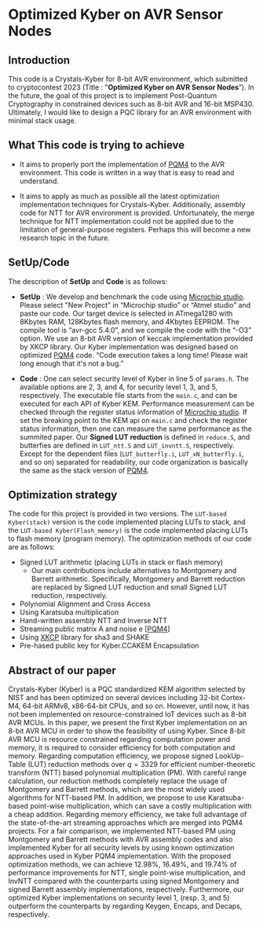 # Optimized Kyber on AVR Sensor Nodes

## Introduction
This code is a Crystals-Kyber for 8-bit AVR environment, which submitted to cryptocontest 2023 (Title : "**Optimized Kyber on AVR Sensor Nodes**”). In the future, the goal of this project is to implement Post-Quantum Cryptography in constrained devices such as 8-bit AVR and 16-bit MSP430. Ultimately, I would like to design a PQC library for an AVR environment with minimal stack usage. 

## What This code is trying to achieve
* It aims to properly port the implementation of [PQM4](https://github.com/mupq/pqm4) to the AVR environment. This code is written in a way that is easy to read and understand.

* It aims to apply as much as possible all the latest optimization implementation techniques for Crystals-Kyber. Additionally, assembly code for NTT for AVR environment is provided. Unfortunately, the merge technique for NTT implementation could not be applied due to the limitation of general-purpose registers. Perhaps this will become a new research topic in the future.

## SetUp/Code
The description of **SetUp** and **Code** is as follows:

* **SetUp** : We develop and benchmark the code using [Microchip studio](https://www.microchip.com/). Please select "New Project" in “Microchip studio” or “Atmel studio” and paste our code. Our target device is selected in ATmega1280 with 8Kbytes RAM, 128Kbytes flash memory, and 4Kbytes EEPROM. The compile tool is “avr-gcc 5.4.0”, and we compile the code with the “-O3” option. 
We use an 8-bit AVR version of keccak implementation provided by XKCP library. Our Kyber implementation was designed based on optimized [PQM4](https://github.com/mupq/pqm4) code. “Code execution takes a long time! Please wait long enough that it's not a bug.”

* **Code** : One can select security level of Kyber in line 5 of `params.h`. The available options are 2, 3, and 4, for security level 1, 3, and 5, respectively. The executable file starts from the `main.c`, and can be executed for each API of Kyber KEM. 
Performance measurement can be checked through the register status information of [Microchip studio](https://www.microchip.com/). If set the breaking point to the KEM api on `main.c` and check the register status information, then one can measure the same performance as the summited paper. Our **Signed LUT reduction** is defined in `reduce.S`, and butterfies are defined in `LUT_ntt.S` and `LUT_invntt.S`, respectively. Except for the dependent files (`LUT_butterfly.i`, `LUT_xN_butterfly.i`, and so on) separated for readability, our code organization is basically the same as the stack version of [PQM4](https://github.com/mupq/pqm4).

## Optimization strategy
The code for this project is provided in two versions. The `LUT-based Kyber(stack)` version is the code implemented placing LUTs to stack, and the `LUT-based Kyber(Flash_memory)` is the code implemented placing LUTs to flash memory (program memory). The optimization methods of our code are as follows: 

- Signed LUT arithmetic (placing LUTs in stack or flash memory)
  + Our main contributions include alternatives to Montgomery and Barrett arithmetic. Specifically, Montgomery and Barrett reduction are replaced by Signed LUT reduction and small Signed LUT reduction, respectively.
- Polynomial Alignment and Cross Access
- Using Karatsuba multiplication
- Hand-written assembly NTT and Inverse NTT
- Streaming public matrix A and noise e [[PQM4](https://github.com/mupq/pqm4)]
- Using [XKCP](https://github.com/XKCP/XKCP) library for sha3 and SHAKE
- Pre-hased public key for Kyber.CCAKEM Encapsulation

## Abstract of our paper
  Crystals-Kyber (Kyber) is a PQC standardized KEM algorithm selected by NIST and has been optimized on several devices including 32-bit Cortex-M4, 64-bit ARMv8, x86-64-bit CPUs, and so on. However, until now, it has not been implemented on resource-constrained IoT devices such as 8-bit AVR MCUs. In this paper, we present the first Kyber implementation on an 8-bit AVR MCU in order to show the feasibility of using Kyber. Since 8-bit AVR MCU is resource constrained regarding computation power and memory, it is required to consider efficiency for both computation and memory. Regarding computation efficiency, we propose signed LookUp-Table (LUT) reduction methods over $q = 3329$ for efficient number-theoretic transform (NTT) based polynomial multiplication (PM). With careful range calculation, our reduction methods completely replace the usage of Montgomery and Barrett methods, which are the most widely used algorithms for NTT-based PM. In addition, we propose to use Karatsuba-based point-wise multiplication, which can save a costly multiplication with a cheap addition. Regarding memory efficiency, we take full advantage of the state-of-the-art streaming approaches which are merged into PQM4 projects. For a fair comparison, we implemented NTT-based PM using Montgomery and Barrett methods with AVR assembly codes and also implemented Kyber for all security levels by using known optimization approaches used in Kyber PQM4 implementation. With the proposed optimization methods, we can achieve 12.98%, 16.49%, and 19.74% of performance improvements for NTT, single point-wise multiplication, and InvNTT compared with the counterparts using signed Montgomery and signed Barrett assembly implementations, respectively. Furthermore, our optimized Kyber implementations on security level 1, (resp. 3, and 5) outperform the counterparts by regarding Keygen, Encaps, and Decaps, respectively. 


